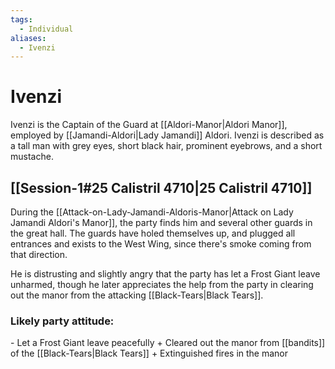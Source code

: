 ```yaml
---
tags:
  - Individual
aliases:
  - Ivenzi
---
```

# Ivenzi
Ivenzi is the Captain of the Guard at [[Aldori-Manor|Aldori Manor]], employed by [[Jamandi-Aldori|Lady Jamandi]] Aldori. Ivenzi is described as a tall man with grey eyes, short black hair, prominent eyebrows, and a short mustache. 
## [[Session-1#25 Calistril 4710|25 Calistril 4710]]
During the [[Attack-on-Lady-Jamandi-Aldoris-Manor|Attack on Lady Jamandi Aldori's Manor]], the party finds him and several other guards in the great hall. The guards have holed themselves up, and plugged all entrances and exists to the West Wing, since there's smoke coming from that direction.

He is distrusting and slightly angry that the party has let a Frost Giant leave unharmed, though he later appreciates the help from the party in clearing out the manor from the attacking [[Black-Tears|Black Tears]]. 
### Likely party attitude:
\- Let a Frost Giant leave peacefully
\+ Cleared out the manor from [[bandits]] of the [[Black-Tears|Black Tears]]
\+ Extinguished fires in the manor
